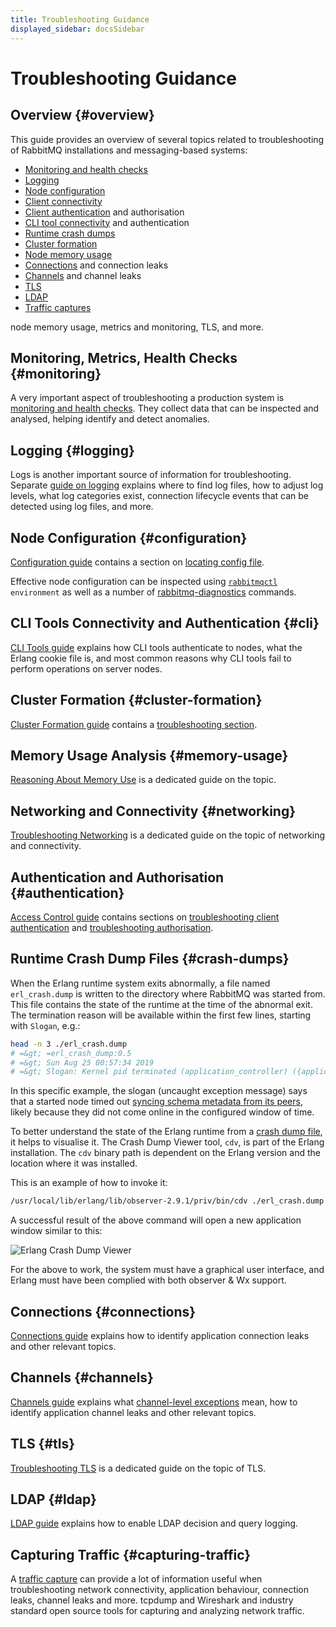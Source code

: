 ```yaml
---
title: Troubleshooting Guidance
displayed_sidebar: docsSidebar
---
```

<!--
Copyright (c) 2005-2024 Broadcom. All Rights Reserved. The term "Broadcom" refers to Broadcom Inc. and/or its subsidiaries.

All rights reserved. This program and the accompanying materials
are made available under the terms of the under the Apache License,
Version 2.0 (the "License”); you may not use this file except in compliance
with the License. You may obtain a copy of the License at

https://www.apache.org/licenses/LICENSE-2.0

Unless required by applicable law or agreed to in writing, software
distributed under the License is distributed on an "AS IS" BASIS,
WITHOUT WARRANTIES OR CONDITIONS OF ANY KIND, either express or implied.
See the License for the specific language governing permissions and
limitations under the License.
-->

# Troubleshooting Guidance

## Overview {#overview}

This guide provides an overview of several topics related to troubleshooting of RabbitMQ installations and
messaging-based systems:

 * [Monitoring and health checks](#monitoring)
 * [Logging](#logging)
 * [Node configuration](#configuration)
 * [Client connectivity](#networking)
 * [Client authentication](#authentication) and authorisation
 * [CLI tool connectivity](#cli) and authentication
 * [Runtime crash dumps](#crash-dumps)
 * [Cluster formation](#cluster-formation)
 * [Node memory usage](#memory-usage)
 * [Connections](#connections) and connection leaks
 * [Channels](#channels) and channel leaks
 * [TLS](#tls)
 * [LDAP](#ldap)
 * [Traffic captures](#capturing-traffic)

node memory usage, metrics and monitoring,
TLS, and more.


## Monitoring, Metrics, Health Checks {#monitoring}

A very important aspect of troubleshooting a production system is [monitoring and health checks](./monitoring).
They collect data that can be inspected and analysed, helping identify and detect anomalies.

## Logging {#logging}

Logs is another important source of information for troubleshooting. Separate [guide on logging](./logging)
explains where to find log files, how to adjust log levels, what log categories exist, connection
lifecycle events that can be detected using log files, and more.


## Node Configuration {#configuration}

[Configuration guide](./configure) contains a section on [locating config file](./configure#verify-configuration-config-file-location).

Effective node configuration can be inspected using <code>[rabbitmqctl](./cli) environment</code> as
well as a number of [rabbitmq-diagnostics](./cli) commands.


## CLI Tools Connectivity and Authentication {#cli}

[CLI Tools guide](./cli#erlang-cookie) explains how CLI tools authenticate to nodes, what the Erlang
cookie file is, and most common reasons why CLI tools fail to perform operations on server nodes.


## Cluster Formation {#cluster-formation}

[Cluster Formation guide](./cluster-formation) contains a [troubleshooting section](./cluster-formation#troubleshooting).


## Memory Usage Analysis {#memory-usage}

[Reasoning About Memory Use](./memory-use) is a dedicated guide on the topic.


## Networking and Connectivity {#networking}

[Troubleshooting Networking](./troubleshooting-networking) is a dedicated guide on the topic of networking and connectivity.


## Authentication and Authorisation {#authentication}

[Access Control guide](./access-control) contains sections on [troubleshooting client authentication](./access-control#troubleshooting-authn)
and [troubleshooting authorisation](./access-control#troubleshooting-authz).


## Runtime Crash Dump Files {#crash-dumps}

When the Erlang runtime system exits abnormally, a file named `erl_crash.dump`
is written to the directory where RabbitMQ was started from. This file contains
the state of the runtime at the time of the abnormal exit. The termination
reason will be available within the first few lines, starting with `Slogan`, e.g.:

```bash
head -n 3 ./erl_crash.dump
# =&gt; =erl_crash_dump:0.5
# =&gt; Sun Aug 25 00:57:34 2019
# =&gt; Slogan: Kernel pid terminated (application_controller) ({application_start_failure,rabbit,{{timeout_waiting_for_tables,[rabbit_user,rabbit_user_permission,rabbit_topic_permission,rabbit_vhost,rabbit_durable_r
```

In this specific example, the slogan (uncaught exception message) says that a started node
timed out [syncing schema metadata from its peers](./clustering#restarting), likely because they did not come online
in the configured window of time.

To better understand the state of the Erlang runtime from a <a href="http://erlang.org/doc/apps/erts/crash_dump.html" target="_blank" rel="noopener noreferrer">crash dump file</a>, it
helps to visualise it. The Crash Dump Viewer tool, `cdv`, is part of the Erlang installation.
The `cdv` binary path is dependent on the Erlang version and the location where it was installed.

This is an example of how to invoke it:

```bash
/usr/local/lib/erlang/lib/observer-2.9.1/priv/bin/cdv ./erl_crash.dump
```

A successful result of the above command will open a new application window similar to this:

![Erlang Crash Dump Viewer](/img/erlang-crash-dump-viewer.png)

For the above to work, the system must have a graphical user interface, and
Erlang must have been complied with both observer & Wx support.


## Connections {#connections}

[Connections guide](/client-libraries/connections) explains how to identify application connection leaks and other
relevant topics.


## Channels {#channels}

[Channels guide](./channels) explains what [channel-level exceptions](./channels#error-handling) mean,
how to identify application channel leaks and other relevant topics.


## TLS {#tls}

[Troubleshooting TLS](./troubleshooting-ssl) is a dedicated guide on the topic of TLS.


## LDAP {#ldap}

[LDAP guide](./ldap#troubleshooting) explains how to enable LDAP decision and query logging.


## Capturing Traffic {#capturing-traffic}

A [traffic capture](./amqp-wireshark) can provide a lot of information useful when troubleshooting network connectivity, application behaviour,
connection leaks, channel leaks and more. tcpdump and Wireshark and industry standard open source tools
for capturing and analyzing network traffic.

